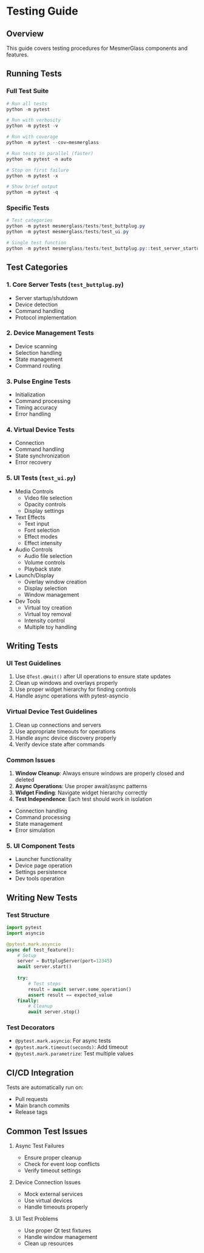 # Testing Guide

## Overview
This guide covers testing procedures for MesmerGlass components and features.

## Running Tests

### Full Test Suite
```powershell
# Run all tests
python -m pytest

# Run with verbosity
python -m pytest -v

# Run with coverage
python -m pytest --cov=mesmerglass

# Run tests in parallel (faster)
python -m pytest -n auto

# Stop on first failure
python -m pytest -x

# Show brief output
python -m pytest -q
```

### Specific Tests
```powershell
# Test categories
python -m pytest mesmerglass/tests/test_buttplug.py
python -m pytest mesmerglass/tests/test_ui.py

# Single test function
python -m pytest mesmerglass/tests/test_buttplug.py::test_server_startup
```

## Test Categories

### 1. Core Server Tests (`test_buttplug.py`)
- Server startup/shutdown
- Device detection
- Command handling
- Protocol implementation

### 2. Device Management Tests
- Device scanning
- Selection handling
- State management
- Command routing

### 3. Pulse Engine Tests
- Initialization
- Command processing
- Timing accuracy
- Error handling

### 4. Virtual Device Tests
- Connection
- Command handling
- State synchronization
- Error recovery

### 5. UI Tests (`test_ui.py`)
- Media Controls
  - Video file selection
  - Opacity controls
  - Display settings
- Text Effects
  - Text input
  - Font selection
  - Effect modes
  - Effect intensity
- Audio Controls
  - Audio file selection
  - Volume controls
  - Playback state
- Launch/Display
  - Overlay window creation
  - Display selection
  - Window management
- Dev Tools
  - Virtual toy creation
  - Virtual toy removal
  - Intensity control
  - Multiple toy handling

## Writing Tests

### UI Test Guidelines
1. Use `QTest.qWait()` after UI operations to ensure state updates
2. Clean up windows and overlays properly
3. Use proper widget hierarchy for finding controls
4. Handle async operations with pytest-asyncio

### Virtual Device Test Guidelines
1. Clean up connections and servers
2. Use appropriate timeouts for operations
3. Handle async device discovery properly
4. Verify device state after commands

### Common Issues
1. **Window Cleanup**: Always ensure windows are properly closed and deleted
2. **Async Operations**: Use proper await/async patterns
3. **Widget Finding**: Navigate widget hierarchy correctly
4. **Test Independence**: Each test should work in isolation
- Connection handling
- Command processing
- State management
- Error simulation

### 5. UI Component Tests
- Launcher functionality
- Device page operation
- Settings persistence
- Dev tools operation

## Writing New Tests

### Test Structure
```python
import pytest
import asyncio

@pytest.mark.asyncio
async def test_feature():
    # Setup
    server = ButtplugServer(port=12345)
    await server.start()
    
    try:
        # Test steps
        result = await server.some_operation()
        assert result == expected_value
    finally:
        # Cleanup
        await server.stop()
```

### Test Decorators
- `@pytest.mark.asyncio`: For async tests
- `@pytest.mark.timeout(seconds)`: Add timeout
- `@pytest.mark.parametrize`: Test multiple values

## CI/CD Integration
Tests are automatically run on:
- Pull requests
- Main branch commits
- Release tags

## Common Test Issues
1. Async Test Failures
   - Ensure proper cleanup
   - Check for event loop conflicts
   - Verify timeout settings

2. Device Connection Issues
   - Mock external services
   - Use virtual devices
   - Handle timeouts properly

3. UI Test Problems
   - Use proper Qt test fixtures
   - Handle window management
   - Clean up resources
